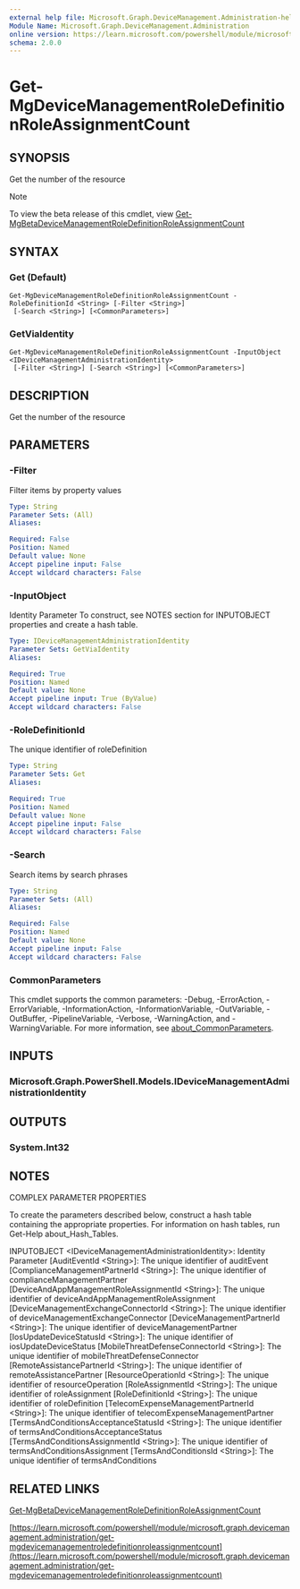 ```yaml
---
external help file: Microsoft.Graph.DeviceManagement.Administration-help.xml
Module Name: Microsoft.Graph.DeviceManagement.Administration
online version: https://learn.microsoft.com/powershell/module/microsoft.graph.devicemanagement.administration/get-mgdevicemanagementroledefinitionroleassignmentcount
schema: 2.0.0
---
```


# Get-MgDeviceManagementRoleDefinitionRoleAssignmentCount

## SYNOPSIS
Get the number of the resource

> [!NOTE]
> To view the beta release of this cmdlet, view [Get-MgBetaDeviceManagementRoleDefinitionRoleAssignmentCount](/powershell/module/Microsoft.Graph.Beta.DeviceManagement.Administration/Get-MgBetaDeviceManagementRoleDefinitionRoleAssignmentCount?view=graph-powershell-beta)

## SYNTAX

### Get (Default)
```
Get-MgDeviceManagementRoleDefinitionRoleAssignmentCount -RoleDefinitionId <String> [-Filter <String>]
 [-Search <String>] [<CommonParameters>]
```

### GetViaIdentity
```
Get-MgDeviceManagementRoleDefinitionRoleAssignmentCount -InputObject <IDeviceManagementAdministrationIdentity>
 [-Filter <String>] [-Search <String>] [<CommonParameters>]
```

## DESCRIPTION
Get the number of the resource

## PARAMETERS

### -Filter
Filter items by property values

```yaml
Type: String
Parameter Sets: (All)
Aliases:

Required: False
Position: Named
Default value: None
Accept pipeline input: False
Accept wildcard characters: False
```

### -InputObject
Identity Parameter
To construct, see NOTES section for INPUTOBJECT properties and create a hash table.

```yaml
Type: IDeviceManagementAdministrationIdentity
Parameter Sets: GetViaIdentity
Aliases:

Required: True
Position: Named
Default value: None
Accept pipeline input: True (ByValue)
Accept wildcard characters: False
```

### -RoleDefinitionId
The unique identifier of roleDefinition

```yaml
Type: String
Parameter Sets: Get
Aliases:

Required: True
Position: Named
Default value: None
Accept pipeline input: False
Accept wildcard characters: False
```

### -Search
Search items by search phrases

```yaml
Type: String
Parameter Sets: (All)
Aliases:

Required: False
Position: Named
Default value: None
Accept pipeline input: False
Accept wildcard characters: False
```

### CommonParameters
This cmdlet supports the common parameters: -Debug, -ErrorAction, -ErrorVariable, -InformationAction, -InformationVariable, -OutVariable, -OutBuffer, -PipelineVariable, -Verbose, -WarningAction, and -WarningVariable. For more information, see [about_CommonParameters](http://go.microsoft.com/fwlink/?LinkID=113216).

## INPUTS

### Microsoft.Graph.PowerShell.Models.IDeviceManagementAdministrationIdentity
## OUTPUTS

### System.Int32
## NOTES
COMPLEX PARAMETER PROPERTIES

To create the parameters described below, construct a hash table containing the appropriate properties.
For information on hash tables, run Get-Help about_Hash_Tables.

INPUTOBJECT \<IDeviceManagementAdministrationIdentity\>: Identity Parameter
  \[AuditEventId \<String\>\]: The unique identifier of auditEvent
  \[ComplianceManagementPartnerId \<String\>\]: The unique identifier of complianceManagementPartner
  \[DeviceAndAppManagementRoleAssignmentId \<String\>\]: The unique identifier of deviceAndAppManagementRoleAssignment
  \[DeviceManagementExchangeConnectorId \<String\>\]: The unique identifier of deviceManagementExchangeConnector
  \[DeviceManagementPartnerId \<String\>\]: The unique identifier of deviceManagementPartner
  \[IosUpdateDeviceStatusId \<String\>\]: The unique identifier of iosUpdateDeviceStatus
  \[MobileThreatDefenseConnectorId \<String\>\]: The unique identifier of mobileThreatDefenseConnector
  \[RemoteAssistancePartnerId \<String\>\]: The unique identifier of remoteAssistancePartner
  \[ResourceOperationId \<String\>\]: The unique identifier of resourceOperation
  \[RoleAssignmentId \<String\>\]: The unique identifier of roleAssignment
  \[RoleDefinitionId \<String\>\]: The unique identifier of roleDefinition
  \[TelecomExpenseManagementPartnerId \<String\>\]: The unique identifier of telecomExpenseManagementPartner
  \[TermsAndConditionsAcceptanceStatusId \<String\>\]: The unique identifier of termsAndConditionsAcceptanceStatus
  \[TermsAndConditionsAssignmentId \<String\>\]: The unique identifier of termsAndConditionsAssignment
  \[TermsAndConditionsId \<String\>\]: The unique identifier of termsAndConditions

## RELATED LINKS
[Get-MgBetaDeviceManagementRoleDefinitionRoleAssignmentCount](/powershell/module/Microsoft.Graph.Beta.DeviceManagement.Administration/Get-MgBetaDeviceManagementRoleDefinitionRoleAssignmentCount?view=graph-powershell-beta)

[https://learn.microsoft.com/powershell/module/microsoft.graph.devicemanagement.administration/get-mgdevicemanagementroledefinitionroleassignmentcount](https://learn.microsoft.com/powershell/module/microsoft.graph.devicemanagement.administration/get-mgdevicemanagementroledefinitionroleassignmentcount)



